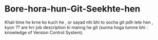 # Bore-hora-hun-Git-Seekhte-hen
Khali time he krne ko kuch he , or sayad nhi bhi to socha git pdh lete hen , kyon ?? are hrr job description ki manng he git (sunna hoga tumne bhi : knowledge of Version Control System).
